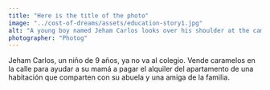 ```yaml
---
title: "Here is the title of the photo"
image: "../cost-of-dreams/assets/education-story1.jpg"
alt: "A young boy named Jeham Carlos looks over his shoulder at the camera. He wears a red and navy striped futbol jersey."
photographer: "Photog"
---
```

Jeham Carlos, un niño de 9 años, ya no va al colegio. Vende caramelos en la calle para ayudar a su mamá a pagar el alquiler del apartamento de una habitación que comparten con su abuela y una amiga de la familia.